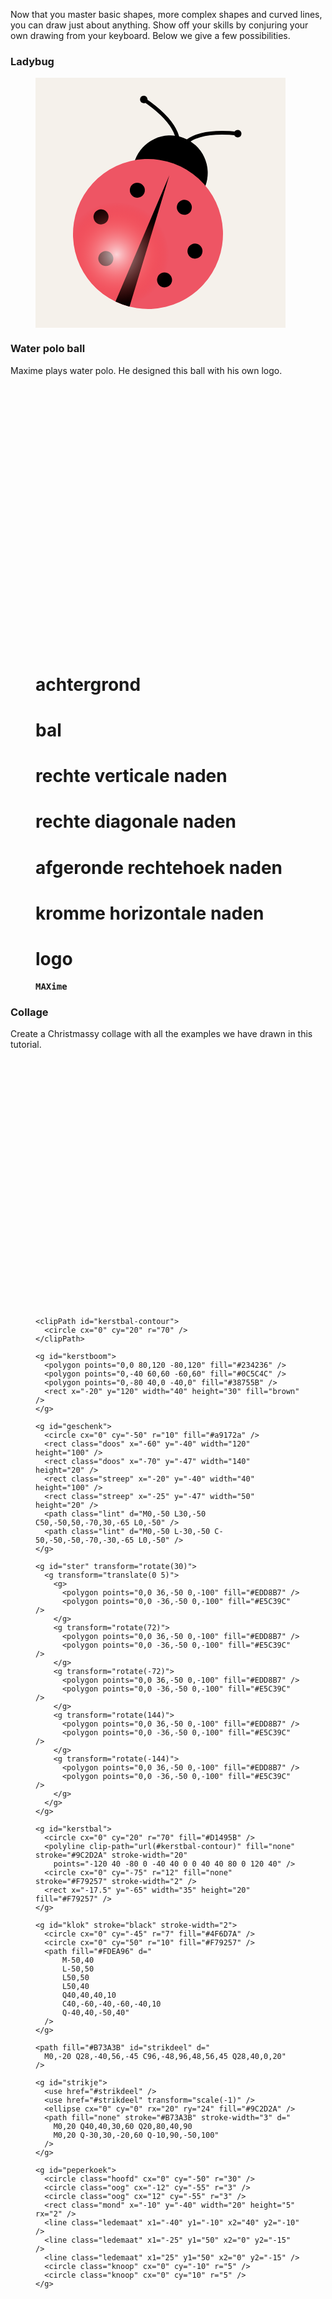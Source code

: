 Now that you master basic shapes, more complex shapes and curved lines, you can draw just about anything. Show off your skills by conjuring your own drawing from your keyboard. Below we give a few possibilities.

### Ladybug

<figure>
<svg id="ladybug" xmlns="http://www.w3.org/2000/svg" width="400px"  height="400px" viewBox="-100 -100 200 200">

  <defs>
    <clipPath id="lichaam-contour">
      <circle cx="0" cy="40" r="60" />
    </clipPath>
    <radialGradient id="ladybug-light" cx="0.35" cy="0.70" r="0.35">
      <stop offset="0%" stop-color="rgb(255,255,255,0.75)" />
      <stop offset="100%" stop-color="rgb(255,0,0,0.0)" />
    </radialGradient>
  </defs>

  <rect x="-100" y="-100" width="200" height="200" fill="#F5F1EB" />

  <g transform="translate(-10,-15)">
  <g transform="rotate(20,0,40)">
  <circle class="hoofd" cx="0" cy="-12" r="30" fill="black" />
  <circle class="lichaam" cx="0" cy="40" r="60" fill="#ee5564" />
  <polygon fill="black" points="0,-10 6,100 -6,100" clip-path="url(#lichaam-contour)" />
  <circle cx="-20" cy="10" r="6" fill="black" />
  <circle cx="20" cy="10" r="6" fill="black" />
  <circle cx="-40" cy="40" r="6" fill="black" />
  <circle cx="40" cy="40" r="6" fill="black" />
  <circle cx="-25" cy="70" r="6" fill="black" />
  <circle cx="25" cy="70" r="6" fill="black" />
  <circle cx="-40" cy="-60" r="3" fill="black" />
  <circle cx="40" cy="-60" r="3" fill="black" />

  <path stroke="black" stroke-width="3" d="M0,-27 Q0,-50,-40,-60" fill="none" />
  <path stroke="black" stroke-width="3" d="M0,-27 Q0,-50,40,-60" fill="none" />
  <circle cx="0" cy="40" r="60" fill="url(#ladybug-light)"/>
  </g>
  </g>

</svg>
</figure>

### Water polo ball

Maxime plays water polo. He designed this ball with his own logo.

<figure>
<svg id="water_polo" xmlns="http://www.w3.org/2000/svg" width="430px" height="430px" viewBox="-215 -215 430 430">

  <defs>
    <clipPath id="bal">
      <circle cx="0" cy="0" r="200" />
    </clipPath>
  </defs>
  
  <style>
    text {
      text-anchor: middle;
      dominant-baseline: middle;
      font-family: consolas, monospace;
      font-weight: bold;
    }
  </style>

  # achtergrond
  <rect x="-215" y="-215" width="430" height="430" fill="#F5F1EB" />
  
  # bal
  <circle cx="0" cy="0" r="200" fill="#fabd12" stroke="black" stroke-width="1"/>

  # rechte verticale naden
  <line clip-path="url(#bal)" x1="-127.28" y1="180" x2="-127.28" y2="-180" stroke="black" stroke-width="5" />
  <line clip-path="url(#bal)" x1="127.28" y1="180" x2="127.28" y2="-180" stroke="black" stroke-width="5" />

  # rechte diagonale naden
  <line clip-path="url(#bal)" x1="-68.40" y1="-187.94" x2="68.40" y2="187.94" stroke="black" stroke-width="5" />
  <line clip-path="url(#bal)" x1="68.40" y1="-187.94" x2="-68.40" y2="187.93" stroke="black" stroke-width="5" />

  # afgeronde rechtehoek naden
  <path stroke="#333333" stroke-width="5" fill="#fabd12" stroke-linecap="round"
    d="M-127.28,-127.28 L127.28,-127.28 A180,180,0,0,1,127.28,127.28 L-127.28,127.28 A180,180,0,0,1,-127.28,-127.28" />

  # kromme horizontale naden
  <path d="M-177.265,-31.256 Q0,-80,177.265,-31.256" fill="none" stroke="black" stroke-width="5" />
  <path d="M-177.265,31.256 Q0,80,177.265,31.256" fill="none" stroke="black" stroke-width="5" />

  # logo
  <text x="0" y="4" fill="black" font-size="75">MAXime</text>
  
</svg>
</figure>

### Collage

Create a Christmassy collage with all the examples we have drawn in this tutorial.

<figure>
<svg id="collage" xmlns="http://www.w3.org/2000/svg" version="1.1" width="400px" height="400px" viewBox="-100 -100 200 200">

  <style>
    #geschenk .doos {
      fill: #d1495b;
      stroke: black;
      stroke-width: 2px;
    }
    #geschenk .streep {
      fill: white;
      stroke: black;
      stroke-width: 2px;
    }
    #geschenk .lint {
      stroke: #b73a3b;
      stroke-width: 4px;
      fill: none;
    }

    #peperkoek .hoofd {
      fill: #cd803d;
    }
    #peperkoek .oog {
      fill: white;
    }
    #peperkoek .mond {
      fill: none;
      stroke: white;
      stroke-width: 2px;
    }
    #peperkoek .ledemaat {
      stroke: #cd803d;
      stroke-width: 35px;
      stroke-linecap: round;
    }

  </style>

  <defs>

    <clipPath id="kerstbal-contour">
      <circle cx="0" cy="20" r="70" />
    </clipPath>

    <g id="kerstboom">
      <polygon points="0,0 80,120 -80,120" fill="#234236" />
      <polygon points="0,-40 60,60 -60,60" fill="#0C5C4C" />
      <polygon points="0,-80 40,0 -40,0" fill="#38755B" />
      <rect x="-20" y="120" width="40" height="30" fill="brown" />
    </g>

    <g id="geschenk">
      <circle cx="0" cy="-50" r="10" fill="#a9172a" />
      <rect class="doos" x="-60" y="-40" width="120" height="100" />
      <rect class="doos" x="-70" y="-47" width="140" height="20" />
      <rect class="streep" x="-20" y="-40" width="40" height="100" />
      <rect class="streep" x="-25" y="-47" width="50" height="20" />
      <path class="lint" d="M0,-50 L30,-50 C50,-50,50,-70,30,-65 L0,-50" />
      <path class="lint" d="M0,-50 L-30,-50 C-50,-50,-50,-70,-30,-65 L0,-50" />
    </g>

    <g id="ster" transform="rotate(30)">
      <g transform="translate(0 5)">
        <g>
          <polygon points="0,0 36,-50 0,-100" fill="#EDD8B7" />
          <polygon points="0,0 -36,-50 0,-100" fill="#E5C39C" />
        </g>
        <g transform="rotate(72)">
          <polygon points="0,0 36,-50 0,-100" fill="#EDD8B7" />
          <polygon points="0,0 -36,-50 0,-100" fill="#E5C39C" />
        </g>
        <g transform="rotate(-72)">
          <polygon points="0,0 36,-50 0,-100" fill="#EDD8B7" />
          <polygon points="0,0 -36,-50 0,-100" fill="#E5C39C" />
        </g>
        <g transform="rotate(144)">
          <polygon points="0,0 36,-50 0,-100" fill="#EDD8B7" />
          <polygon points="0,0 -36,-50 0,-100" fill="#E5C39C" />
        </g>
        <g transform="rotate(-144)">
          <polygon points="0,0 36,-50 0,-100" fill="#EDD8B7" />
          <polygon points="0,0 -36,-50 0,-100" fill="#E5C39C" />
        </g>
      </g>
    </g>

    <g id="kerstbal">
      <circle cx="0" cy="20" r="70" fill="#D1495B" />
      <polyline clip-path="url(#kerstbal-contour)" fill="none" stroke="#9C2D2A" stroke-width="20"
        points="-120 40 -80 0 -40 40 0 0 40 40 80 0 120 40" />
      <circle cx="0" cy="-75" r="12" fill="none" stroke="#F79257" stroke-width="2" />
      <rect x="-17.5" y="-65" width="35" height="20" fill="#F79257" />
    </g>

    <g id="klok" stroke="black" stroke-width="2">
      <circle cx="0" cy="-45" r="7" fill="#4F6D7A" />
      <circle cx="0" cy="50" r="10" fill="#F79257" />
      <path fill="#FDEA96" d="
          M-50,40
          L-50,50
          L50,50
          L50,40
          Q40,40,40,10
          C40,-60,-40,-60,-40,10
          Q-40,40,-50,40"
      />
    </g>

    <path fill="#B73A3B" id="strikdeel" d="
      M0,-20 Q28,-40,56,-45 C96,-48,96,48,56,45 Q28,40,0,20"
    />

    <g id="strikje">
      <use href="#strikdeel" />
      <use href="#strikdeel" transform="scale(-1)" />
      <ellipse cx="0" cy="0" rx="20" ry="24" fill="#9C2D2A" />
      <path fill="none" stroke="#B73A3B" stroke-width="3" d="
        M0,20 Q40,40,30,60 Q20,80,40,90
        M0,20 Q-30,30,-20,60 Q-10,90,-50,100"
      />
    </g>

    <g id="peperkoek">
      <circle class="hoofd" cx="0" cy="-50" r="30" />
      <circle class="oog" cx="-12" cy="-55" r="3" />
      <circle class="oog" cx="12" cy="-55" r="3" />
      <rect class="mond" x="-10" y="-40" width="20" height="5" rx="2" />
      <line class="ledemaat" x1="-40" y1="-10" x2="40" y2="-10" />
      <line class="ledemaat" x1="-25" y1="50" x2="0" y2="-15" />
      <line class="ledemaat" x1="25" y1="50" x2="0" y2="-15" />
      <circle class="knoop" cx="0" cy="-10" r="5" />
      <circle class="knoop" cx="0" cy="10" r="5" />
    </g>


  </defs>

  <rect x="-100" y="-100" width="200" height="200" fill="#F5F1EB" />
  <use href="#kerstboom" x="0" y="-30" transform="scale(0.8)" />
  <use href="#geschenk" x="-220" y="365" transform="scale(0.22)" />
  <use href="#geschenk" x="-220" y="535" transform="scale(0.16)" />
  <use href="#ster" x="0" y="-590" transform="scale(0.14)" />
  <use href="#kerstbal" x="60" y="-320" transform="scale(0.12)" />
  <use href="#kerstbal" x="-100" y="-20" transform="scale(0.12)" />
  <use href="#kerstbal" x="-200" y="420" transform="scale(0.12)" />
  <use href="#kerstbal" x="180" y="340" transform="scale(0.12)" />
  <use href="#klok" x="80" y="-100" transform="scale(0.12)" />
  <use href="#klok" x="40" y="500" transform="scale(0.12)" />
  <use href="#strikje" x="180" y="120" transform="scale(0.12)" />
  <use href="#peperkoek" x="130" y="50" transform="rotate(20) scale(0.6)" />
</svg>
</figure>
